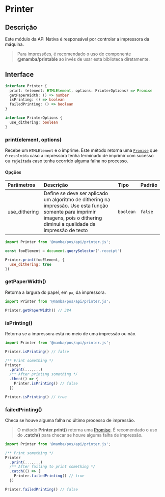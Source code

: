 # Printer

## Descrição

Este módulo da API Nativa é responsável por controlar a impressora da máquina.

> Para impressões, é recomendado o uso do componente **@mamba/printable** ao invés de usar esta biblioteca diretamente.

## Interface

```ts
interface Printer {
  print: (element: HTMLElement, options: PrinterOptions) => Promise
  getPaperWidth: () => number
  isPrinting: () => boolean
  failedPrinting: () => boolean
}

interface PrinterOptions {
  use_dithering: boolean
}
```

### print(element, options)

Recebe um `HTMLElement` e o imprime. Este método retorna uma [`Promise`](https://developer.mozilla.org/pt-BR/docs/Web/JavaScript/Reference/Global_Objects/Promise) que é `resolvida` caso a impressora tenha terminado de imprimir com sucesso ou `rejeitada` caso tenha ocorrido alguma falha no processo.

#### Opções

| Parâmetros | Descrição           | Tipo            | Padrão    |
| :-------- | :------------------ | :-------------- | :-------- |
| use_dithering | Define se deve ser aplicado um algoritmo de dithering na impressão. Use esta função somente para imprimir imagens, pois o dithering diminui a qualidade da impressão de texto | `boolean` | `false` |

```js
import Printer from '@mamba/pos/api/printer.js';

const fooElement = document.querySelector('.receipt')

Printer.print(fooElement, {
  use_dithering: true
})
```

### getPaperWidth()

Retorna a largura do papel, em `px`, da impressora.

```js
import Printer from '@mamba/pos/api/printer.js';

Printer.getPaperWidth() // 384
```

### isPrinting()

Retorna se a impressora está no meio de uma impressão ou não.

```js
import Printer from '@mamba/pos/api/printer.js';

Printer.isPrinting() // false

/** Print something */
Printer
  .print(...,...)
  /** After printing something */
  .then(() => {
    Printer.isPrinting() // false
  })

Printer.isPrinting() // true
```

### failedPrinting()

Checa se houve alguma falha no último processo de impressão.

> O método **Printer.print()** retorna uma [Promise](https://developer.mozilla.org/pt-BR/docs/Web/JavaScript/Reference/Global_Objects/Promise). É recomendado o uso do **.catch()** para checar se houve alguma falha de impressão.

```js
import Printer from '@mamba/pos/api/printer.js';

/** Print something */
Printer
  .print(...,...)
  /** After failing to print something */
  .catch(() => {
    Printer.failedPrinting() // true
  })

Printer.failedPrinting() // false
```

